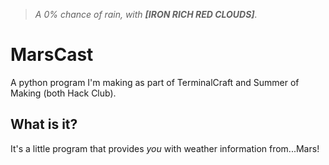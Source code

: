 > *A 0% chance of rain, with **[IRON RICH RED CLOUDS]**.*
# MarsCast
A python program I'm making as part of TerminalCraft and Summer of Making (both Hack Club).

## What is it?
It's a little program that provides *you* with weather information from...Mars!
